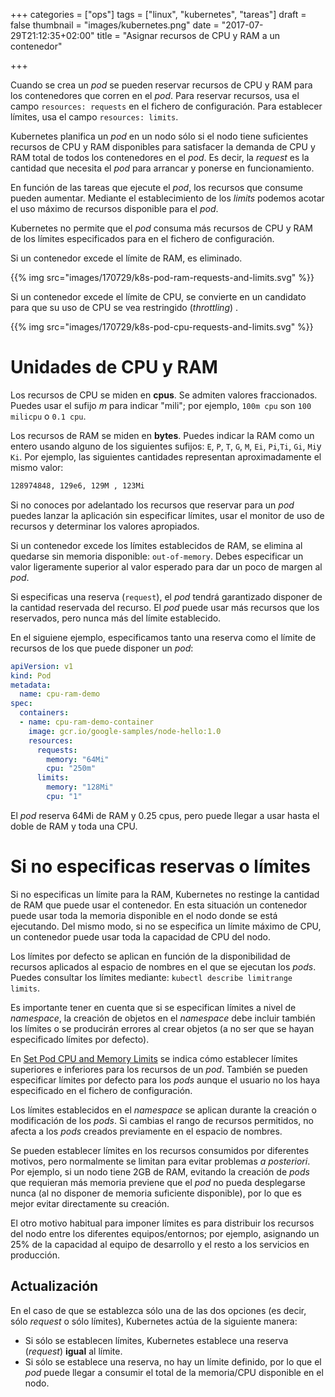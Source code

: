 +++
categories = ["ops"]
tags = ["linux", "kubernetes", "tareas"]
draft = false
thumbnail = "images/kubernetes.png"
date = "2017-07-29T21:12:35+02:00"
title = "Asignar recursos de CPU y RAM a un contenedor"

+++

Cuando se crea un _pod_ se pueden reservar recursos de CPU y RAM para los contenedores que corren en el _pod_. Para reservar recursos, usa el campo `resources: requests` en el fichero de configuración. Para establecer límites, usa el campo `resources: limits`.

<!--more-->

Kubernetes planifica un _pod_ en un nodo sólo si el nodo tiene suficientes recursos de CPU y RAM disponibles para satisfacer la demanda de CPU y RAM total de todos los contenedores en el _pod_. Es decir, la _request_ es la cantidad que necesita el _pod_ para arrancar y ponerse en funcionamiento. 

En función de las tareas que ejecute el _pod_, los recursos que consume pueden aumentar. Mediante el establecimiento de los _limits_ podemos acotar el uso máximo de recursos disponible para el _pod_.

Kubernetes no permite que el _pod_ consuma más recursos de CPU y RAM de los límites especificados para en el fichero de configuración.

Si un contenedor excede el límite de RAM, es eliminado.

{{% img src="images/170729/k8s-pod-ram-requests-and-limits.svg" %}}

Si un contenedor excede el límite de CPU, se convierte en un candidato para que su uso de CPU se vea restringido (_throttling_) .

{{% img src="images/170729/k8s-pod-cpu-requests-and-limits.svg" %}}

# Unidades de CPU y RAM

Los recursos de CPU se miden en **cpus**. Se admiten valores fraccionados. Puedes usar el sufijo _m_ para indicar "mili"; por ejemplo, `100m cpu` son `100 milicpu` o `0.1 cpu`.

Los recursos de RAM se miden en **bytes**. Puedes indicar la RAM como un entero usando alguno de los siguientes sufijos: `E`, `P`, `T`, `G`, `M`, `Ei`, `Pi`,`Ti`, `Gi`, `Mi`y `Ki`. Por ejemplo, las siguientes cantidades representan aproximadamente el mismo valor:

```txt
128974848, 129e6, 129M , 123Mi
```

Si no conoces por adelantado los recursos que reservar para un _pod_ puedes lanzar la aplicación sin especificar límites, usar el monitor de uso de recursos y determinar los valores apropiados.

Si un contenedor excede los límites establecidos de RAM, se elimina al quedarse sin memoria disponible: `out-of-memory`. Debes especificar un valor ligeramente superior al valor esperado para dar un poco de margen al _pod_.

Si especificas una reserva (`request`), el _pod_ tendrá garantizado disponer de la cantidad reservada del recurso. El _pod_ puede usar más recursos que los reservados, pero nunca más del límite establecido.

En el siguiene ejemplo, especificamos tanto una reserva como el límite de recursos de los que puede disponer un _pod_:

```yaml
apiVersion: v1
kind: Pod
metadata:
  name: cpu-ram-demo
spec:
  containers:
  - name: cpu-ram-demo-container
    image: gcr.io/google-samples/node-hello:1.0
    resources:
      requests:
        memory: "64Mi"
        cpu: "250m"
      limits:
        memory: "128Mi"
        cpu: "1"
```

El _pod_ reserva 64Mi de RAM y 0.25 cpus, pero puede llegar a usar hasta el doble de RAM y toda una CPU.

# Si no especificas reservas o límites

Si no especificas un límite para la RAM, Kubernetes no restinge la cantidad de RAM que puede usar el contenedor. En esta situación un contenedor puede usar toda la memoria disponible en el nodo donde se está ejecutando. Del mismo modo, si no se especifica un límite máximo de CPU, un contenedor puede usar toda la capacidad de CPU del nodo.

Los límites por defecto se aplican en función de la disponibilidad de recursos aplicados al espacio de nombres en el que se ejecutan los _pods_. Puedes consultar los límites mediante: `kubectl describe limitrange limits`.

Es importante tener en cuenta que si se especifican límites a nivel de _namespace_, la creación de objetos en el _namespace_ debe incluir también los límites o se producirán errores al crear objetos (a no ser que se hayan especificado límites por defecto).

En [Set Pod CPU and Memory Limits](https://kubernetes.io/docs/tasks/administer-cluster/cpu-memory-limit/) se indica cómo establecer límites superiores e inferiores para los recursos de un _pod_. También se pueden especificar límites por defecto para los _pods_ aunque el usuario no los haya especificado en el fichero de configuración.

Los límites establecidos en el _namespace_ se aplican durante la creación o modificación de los _pods_. Si cambias el rango de recursos permitidos, no afecta a los _pods_ creados previamente en el espacio de nombres.

Se pueden establecer límites en los recursos consumidos por diferentes motivos, pero normalmente se limitan para evitar problemas _a posteriori_. Por ejemplo, si un nodo tiene 2GB de RAM, evitando la creación de _pods_ que requieran más memoria previene que el _pod_ no pueda desplegarse nunca (al no disponer de memoria suficiente disponible), por lo que es mejor evitar directamente su creación.

El otro motivo habitual para imponer límites es para distribuir los recursos del nodo entre los diferentes equipos/entornos; por ejemplo, asignando un 25% de la capacidad al equipo de desarrollo y el resto a los servicios en producción.

## Actualización

En el caso de que se establezca sólo una de las dos opciones (es decir, sólo _request_ o sólo límites), Kubernetes actúa de la siguiente manera:

* Si sólo se establecen límites, Kubernetes establece una reserva (_request_) **igual** al límite.
* Si sólo se establece una reserva, no hay un límite definido, por lo que el _pod_ puede llegar a consumir el total de la memoria/CPU disponible en el nodo.